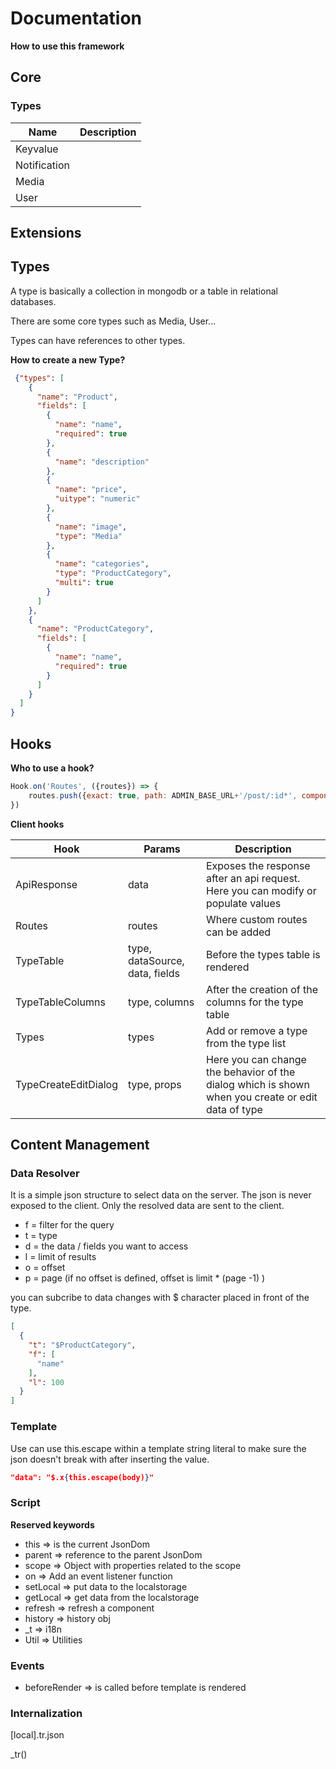 # Documentation


__How to use this framework__

## Core
### Types
| Name        | Description           |
| ------------- |:-------------:|
| Keyvalue      |  |
| Notification      |       | 
| Media |       |
| User |       |

## Extensions
## Types
A type is basically a collection in mongodb or a table in relational databases.

There are some core types such as Media, User...

Types can have references to other types. 

**How to create a new Type?**
```json
 {"types": [
    {
      "name": "Product",
      "fields": [
        {
          "name": "name",
          "required": true
        },
        {
          "name": "description"
        },
        {
          "name": "price",
          "uitype": "numeric"
        },
        {
          "name": "image",
          "type": "Media"
        },
        {
          "name": "categories",
          "type": "ProductCategory",
          "multi": true
        }
      ]
    },
    {
      "name": "ProductCategory",
      "fields": [
        {
          "name": "name",
          "required": true
        }
      ]
    }
  ]
}
```
 
## Hooks 

**Who to use a hook?**
```javascript
Hook.on('Routes', ({routes}) => {
    routes.push({exact: true, path: ADMIN_BASE_URL+'/post/:id*', component: PostContainer})
})
```

**Client hooks**
 
| Hook        | Params           |  Description           | 
| ------------- |-------------| -------------|
| ApiResponse      |  data  | Exposes the response after an api request. Here you can modify or populate values  |   
| Routes      |  routes  |Where custom routes can be added  |   
| TypeTable      |  type, dataSource, data, fields  | Before the types table is rendered  |   
| TypeTableColumns      |  type, columns  | After the creation of the columns for the type table  |   
| Types      |  types  | Add or remove a type from the type list  |   
| TypeCreateEditDialog      |  type, props  | Here you can change the behavior of the dialog which is shown when you create or edit data of type  |   


## Content Management
### Data Resolver
It is a simple json structure to select data on the server. The json is never exposed to the client. Only the resolved data are sent to the client.

+ f = filter for the query
+ t = type
+ d = the data / fields you want to access
+ l = limit of results
+ o = offset
+ p = page (if no offset is defined, offset is limit * (page -1) )

you can subcribe to data changes with $ character placed in front of the type.
                    
```json
[
  {
    "t": "$ProductCategory",
    "f": [
      "name"
    ],
    "l": 100
  }
]                    
```                    
                    
### Template

Use can use this.escape within a template string literal to make sure the json doesn't break with after inserting the value.

```json
"data": "$.x{this.escape(body)}"       
```    

### Script
**Reserved keywords**

* this => is the current JsonDom
* parent => reference to the parent JsonDom
* scope => Object with properties related to the scope
* on => Add an event listener function
* setLocal => put data to the localstorage
* getLocal => get data from the localstorage
* refresh => refresh a component
* history => history obj  
* _t => i18n
* Util => Utilities

### Events

* beforeRender => is called before template is rendered
                  
                  
### Internalization

[local].tr.json

_tr()
